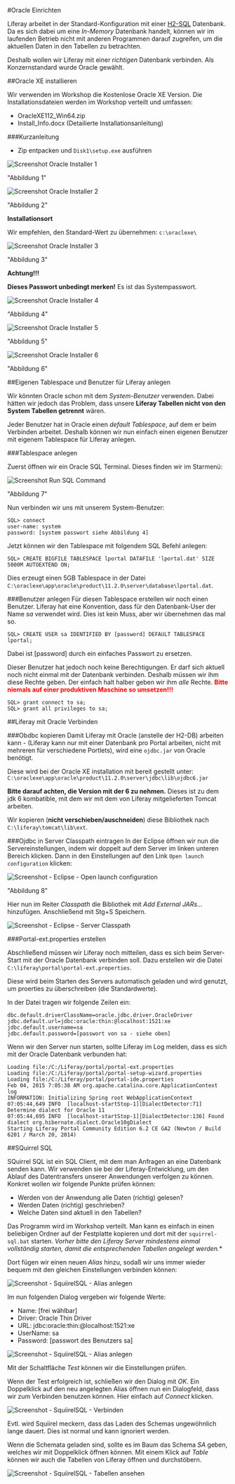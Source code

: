 #Oracle Einrichten

Liferay arbeitet in der Standard-Konfiguration mit einer [H2-SQL](http://en.wikipedia.org/wiki/H2_(DBMS)) Datenbank. Da es sich dabei um eine *In-Memory* Datenbank handelt, können wir im laufenden Betrieb nicht mit anderen Programmen darauf zugreifen, um die aktuellen Daten in den Tabellen zu betrachten.

Deshalb wollen wir Liferay mit einer *richtigen* Datenbank verbinden. Als Konzernstandard wurde Oracle gewählt.

##Oracle XE installieren

Wir verwenden im Workshop die Kostenlose Oracle XE Version. Die Installationsdateien werden im Workshop verteilt und umfassen:
- OracleXE112_Win64.zip
- Install_Info.docx (Detailierte Installationsanleitung)

###Kurzanleitung
- Zip entpacken und `Disk1\setup.exe` ausführen

![Screenshot Oracle Installer 1](img/oracleEinrichten/oracle-installer01.png)

"Abbildung 1"

![Screenshot Oracle Installer 2](img/oracleEinrichten/oracle-installer02.png) 

"Abbildung 2"

**Installationsort**

Wir empfehlen, den Standard-Wert zu übernehmen: `c:\oraclexe\`

![Screenshot Oracle Installer 3](img/oracleEinrichten/oracle-installer03.png) 

"Abbildung 3"

**Achtung!!!**

**Dieses Passwort unbedingt merken!** Es ist das Systempasswort.

![Screenshot Oracle Installer 4](img/oracleEinrichten/oracle-installer04.png) 

"Abbildung 4"

![Screenshot Oracle Installer 5](img/oracleEinrichten/oracle-installer05.png) 

"Abbildung 5"

![Screenshot Oracle Installer 6](img/oracleEinrichten/oracle-installer06.png) 

"Abbildung 6"


##Eigenen Tablespace und Benutzer für Liferay anlegen

Wir könnten Oracle schon mit dem *System-Benutzer* verwenden. Dabei hätten wir jedoch das Problem, dass unsere **Liferay Tabellen nicht von den System Tabellen getrennt** wären.

Jeder Benutzer hat in Oracle einen *default Tablespace*, auf dem er beim Verbinden arbeitet. Deshalb können wir nun einfach einen eigenen Benutzer mit eigenem Tablespace für Liferay anlegen.

###Tablespace anlegen

Zuerst öffnen wir ein Oracle SQL Terminal. Dieses finden wir im Starmenü:

![Screenshot Run SQL Command](img/oracleEinrichten/Oracle_RunSql.png)

"Abbildung 7"

Nun verbinden wir uns mit unserem System-Benutzer:

    SQL> connect
    user-name: system
    password: [system passwort siehe Abbildung 4]

Jetzt können wir den Tablespace mit folgendem SQL Befehl anlegen:

    SQL> CREATE BIGFILE TABLESPACE lportal DATAFILE 'lportal.dat' SIZE 5000M AUTOEXTEND ON;

Dies erzeugt einen 5GB Tablespace in der Datei `C:\oraclexe\app\oracle\product\11.2.0\server\database\lportal.dat`.

###Benutzer anlegen
Für diesen Tablespace erstellen wir noch einen Benutzer. Liferay hat eine Konvention, dass für den Datenbank-User der Name *sa* verwendet wird. Dies ist kein Muss, aber wir übernehmen das mal so.

    SQL> CREATE USER sa IDENTIFIED BY [password] DEFAULT TABLESPACE lportal;

Dabei ist [password] durch ein einfaches Passwort zu ersetzen.

Dieser Benutzer hat jedoch noch keine Berechtigungen. Er darf sich aktuell noch nicht einmal mit der Datenbank verbinden. Deshalb müssen wir ihm diese Rechte geben. Der einfach halt halber geben wir ihm *alle* Rechte. <strong><font color="#FF0000">Bitte niemals auf einer produktiven Maschine so umsetzen!!!</font></strong>

    SQL> grant connect to sa;
    SQL> grant all privileges to sa;





##Liferay mit Oracle Verbinden

###Obdbc kopieren
Damit Liferay mit Oracle (anstelle der H2-DB) arbeiten kann - (Liferay kann nur mit einer Datenbank pro Portal arbeiten, nicht mit mehreren für verschiedene Portlets), wird eine `ojdbc.jar` von Oracle benötigt.

Diese wird bei der Oracle XE installation mit bereit gestellt unter: `C:\oraclexe\app\oracle\product\11.2.0\server\jdbc\lib\ojdbc6.jar`

**Bitte darauf achten, die Version mit der 6 zu nehmen.** Dieses ist zu dem jdk 6 kombatible, mit dem wir mit dem von Liferay mitgelieferten Tomcat arbeiten.

Wir kopieren (**nicht verschieben/auschneiden**) diese Bibliothek nach `C:\liferay\tomcat\lib\ext`.


###Ojdbc in Server Classpath eintragen
In der Eclipse öffnen wir nun die Servereinstellungen, indem wir doppelt auf dem Server im linken unteren Bereich klicken. Dann in den Einstellungen auf den Link `Open launch configuration` klicken:

![Screenshot - Eclipse - Open launch configuration](img/oracleEinrichten/eclipse-launch-config.png)

"Abbildung 8"

Hier nun im Reiter *Classpath* die Bibliothek mit *Add External JARs...* hinzufügen. Anschließend mit Stg+S Speichern.

![Screenshot - Eclipse - Server Classpath](img/oracleEinrichten/eclipse-server-classpath.png)


###Portal-ext.properties erstellen

Abschließend müssen wir Liferay noch mitteilen, dass es sich beim Server-Start mit der Oracle Datenbank verbinden soll. Dazu erstellen wir die Datei `C:\liferay\portal\portal-ext.properties`.

Diese wird beim Starten des Servers automatisch geladen und wird genutzt, um proerties zu überschreiben (die Standardwerte).

In der Datei tragen wir folgende Zeilen ein:

    dbc.default.driverClassName=oracle.jdbc.driver.OracleDriver
    jdbc.default.url=jdbc:oracle:thin:@localhost:1521:xe
    jdbc.default.username=sa
    jdbc.default.password=[passwort von sa - siehe oben]

Wenn wir den Server nun starten, sollte Liferay im Log melden, dass es sich mit der Oracle Datenbank verbunden hat:

    Loading file:/C:/Liferay/portal/portal-ext.properties
    Loading file:/C:/Liferay/portal/portal-setup-wizard.properties
    Loading file:/C:/Liferay/portal/portal-ide.properties
    Feb 04, 2015 7:05:38 AM org.apache.catalina.core.ApplicationContext log
    INFORMATION: Initializing Spring root WebApplicationContext
    07:05:44,649 INFO  [localhost-startStop-1][DialectDetector:71] Determine dialect for Oracle 11
    07:05:44,695 INFO  [localhost-startStop-1][DialectDetector:136] Found dialect org.hibernate.dialect.Oracle10gDialect
    Starting Liferay Portal Community Edition 6.2 CE GA2 (Newton / Build 6201 / March 20, 2014)



    
##SQuirrel SQL

SQuirrel SQL ist ein SQL Client, mit dem man Anfragen an eine Datenbank senden kann. Wir verwenden sie bei der Liferay-Entwicklung, um den Ablauf des Datentransfers unserer Anwendungen verfolgen zu können. Konkret wollen wir folgende Punkte prüfen können:

- Werden von der Anwendung alle Daten (richtig) gelesen?
- Werden Daten (richtig) geschrieben?
- Welche Daten sind aktuell in den Tabellen?

Das Programm wird im Workshop verteilt. Man kann es einfach in einen beliebigen Ordner auf der Festplatte kopieren und dort mit der `squirrel-sql.bat` starten. *Vorher bitte den Liferay Server mindestens einmal vollständig starten, damit die entsprechenden Tabellen angelegt werden.**

Dort fügen wir einen neuen *Alias* hinzu, sodaß wir uns immer wieder bequem mit den gleichen Einstellungen verbinden können:

![Screenshot - SquiirelSQL - Alias anlegen](img/oracleEinrichten/squirrel01.png)

Im nun folgenden Dialog vergeben wir folgende Werte:

- Name: [frei wählbar]
- Driver: Oracle Thin Driver
- URL: jdbc:oracle:thin:@localhost:1521:xe
- UserName: sa
- Password: [passwort des Benutzers sa]

![Screenshot - SquiirelSQL - Alias anlegen](img/oracleEinrichten/squirrel02.png)

Mit der Schaltfläche *Test* können wir die Einstellungen prüfen.

Wenn der Test erfolgreich ist, schließen wir den Dialog mit *OK*. Ein Doppelklick auf den neu angelegten Alias öffnen nun ein Dialogfeld, dass wir zum Verbinden benutzen können. Hier einfach auf *Connect* klicken.

![Screenshot - SquiirelSQL - Verbinden](img/oracleEinrichten/squirrel03.png)

Evtl. wird Squiirel meckern, dass das Laden des Schemas ungewöhnlich lange dauert. Dies ist normal und kann ignoriert werden.

Wenn die Schemata geladen sind, sollte es im Baum das Schema *SA* geben, welches wir mit Doppelklick öffnen können. Mit einem Klick auf *Table* können wir auch die Tabellen von Liferay öffnen und durchstöbern.

![Screenshot - SquiirelSQL - Tabellen ansehen](img/oracleEinrichten/squirrel04.png)
